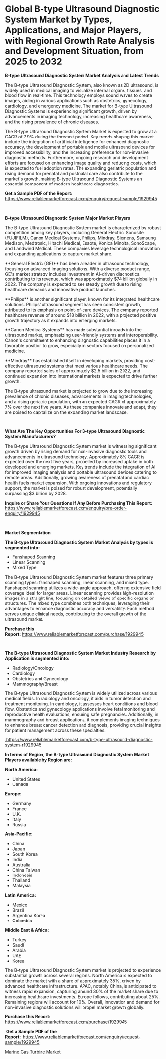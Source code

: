<p><h1>Global B-type Ultrasound Diagnostic System Market by Types, Applications, and Major Players, with Regional Growth Rate Analysis and Development Situation, from 2025 to 2032</h1></p><p><strong>B-type Ultrasound Diagnostic System Market Analysis and Latest Trends</strong></p>
<p><p>The B-type Ultrasound Diagnostic System, also known as 2D ultrasound, is widely used in medical imaging to visualize internal organs, tissues, and blood flow in real-time. This technology employs sound waves to create images, aiding in various applications such as obstetrics, gynecology, cardiology, and emergency medicine. The market for B-type Ultrasound Diagnostic Systems is experiencing significant growth, driven by advancements in imaging technology, increasing healthcare awareness, and the rising prevalence of chronic diseases.</p><p>The B-type Ultrasound Diagnostic System Market is expected to grow at a CAGR of 7.9% during the forecast period. Key trends shaping this market include the integration of artificial intelligence for enhanced diagnostic accuracy, the development of portable and mobile ultrasound devices for improved accessibility, and the increasing preference for non-invasive diagnostic methods. Furthermore, ongoing research and development efforts are focused on enhancing image quality and reducing costs, which is expected to fuel adoption rates. The expanding geriatric population and rising demand for prenatal and postnatal care also contribute to the market's growth, making B-type Ultrasound Diagnostic Systems an essential component of modern healthcare diagnostics.</p></p>
<p><strong>Get a Sample PDF of the Report:&nbsp;</strong> <a href="https://www.reliablemarketforecast.com/enquiry/request-sample/1929945?utm_campaign=2300&utm_medium=2&utm_source=Github&utm_content=ia&utm_term=29032025&utm_id=b-type-ultrasound-diagnostic-system">https://www.reliablemarketforecast.com/enquiry/request-sample/1929945</a></p>
<p>&nbsp;</p>
<p><strong>B-type Ultrasound Diagnostic System Major Market Players</strong></p>
<p><p>The B-type Ultrasound Diagnostic System market is characterized by robust competition among key players, including General Electric, Sonosite (FUJIFILM), Canon Medical Systems, Philips, Mindray, Siemens, Samsung Medison, Medtronic, Hitachi Medical, Esaote, Konica Minolta, SonoScape, and Landwind Medical. These companies leverage technological innovation and expanding applications to capture market share.</p><p>**General Electric (GE)** has been a leader in ultrasound technology, focusing on advanced imaging solutions. With a diverse product range, GE's market strategy includes investment in AI-driven diagnostics, contributing to its revenue, which was approximately $74 billion globally in 2022. The company is expected to see steady growth due to rising healthcare demands and innovative product launches.</p><p>**Philips** is another significant player, known for its integrated healthcare solutions. Philips' ultrasound segment has seen consistent growth, attributed to its emphasis on point-of-care devices. The company reported healthcare revenue of around $18 billion in 2022, with a projected positive growth trajectory as it expands into emerging markets.</p><p>**Canon Medical Systems** has made substantial inroads into the ultrasound market, emphasizing user-friendly systems and interoperability. Canon's commitment to enhancing diagnostic capabilities places it in a favorable position to grow, especially in sectors focused on personalized medicine.</p><p>**Mindray** has established itself in developing markets, providing cost-effective ultrasound systems that meet various healthcare needs. The company reported sales of approximately $2.5 billion in 2022, and continued expansion into international markets is expected to drive further growth.</p><p>The B-type ultrasound market is projected to grow due to the increasing prevalence of chronic diseases, advancements in imaging technologies, and a rising geriatric population, with an expected CAGR of approximately 7% over the next five years. As these companies innovate and adapt, they are poised to capitalize on the expanding market landscape.</p></p>
<p>&nbsp;</p>
<p><strong>What Are The Key Opportunities For B-type Ultrasound Diagnostic System Manufacturers?</strong></p>
<p><p>The B-type Ultrasound Diagnostic System market is witnessing significant growth driven by rising demand for non-invasive diagnostic tools and advancements in ultrasound technology. Approximately 8% CAGR is expected over the next five years, propelled by increased uptake in both developed and emerging markets. Key trends include the integration of AI for improved imaging analysis and portable ultrasound devices catering to remote areas. Additionally, growing awareness of prenatal and cardiac health fuels market expansion. With ongoing innovations and regulatory support, the market is poised for robust development, potentially surpassing $3 billion by 2028.</p></p>
<p><strong>Inquire or Share Your Questions If Any Before Purchasing This Report:</strong> <a href="https://www.reliablemarketforecast.com/enquiry/pre-order-enquiry/1929945?utm_campaign=2300&utm_medium=2&utm_source=Github&utm_content=ia&utm_term=29032025&utm_id=b-type-ultrasound-diagnostic-system">https://www.reliablemarketforecast.com/enquiry/pre-order-enquiry/1929945</a></p>
<p>&nbsp;</p>
<p><strong>Market Segmentation</strong></p>
<p><strong>The B-type Ultrasound Diagnostic System Market Analysis by types is segmented into:</strong></p>
<p><ul><li>Fanshaped Scanning</li><li>Linear Scanning</li><li>Mixed Type</li></ul></p>
<p><p>The B-type Ultrasound Diagnostic System market features three primary scanning types: fanshaped scanning, linear scanning, and mixed type. Fanshaped scanning utilizes a wide-angle approach, offering extensive field coverage ideal for larger areas. Linear scanning provides high-resolution images in a straight line, focusing on detailed views of specific organs or structures. The mixed type combines both techniques, leveraging their advantages to enhance diagnostic accuracy and versatility. Each method serves unique clinical needs, contributing to the overall growth of the ultrasound market.</p></p>
<p><strong>Purchase this Report:&nbsp;</strong><a href="https://www.reliablemarketforecast.com/purchase/1929945?utm_campaign=2300&utm_medium=2&utm_source=Github&utm_content=ia&utm_term=29032025&utm_id=b-type-ultrasound-diagnostic-system">https://www.reliablemarketforecast.com/purchase/1929945</a></p>
<p>&nbsp;</p>
<p><strong>The B-type Ultrasound Diagnostic System Market Industry Research by Application is segmented into:</strong></p>
<p><ul><li>Radiology/Oncology</li><li>Cardiology</li><li>Obstetrics and Gynecology</li><li>Mammography/Breast</li></ul></p>
<p><p>The B-type Ultrasound Diagnostic System is widely utilized across various medical fields. In radiology and oncology, it aids in tumor detection and treatment monitoring. In cardiology, it assesses heart conditions and blood flow. Obstetrics and gynecology applications involve fetal monitoring and reproductive health evaluations, ensuring safe pregnancies. Additionally, in mammography and breast applications, it complements imaging techniques to enhance breast cancer detection and diagnosis, providing crucial insights for patient management across these specialties.</p></p>
<p><a href="https://www.reliablemarketforecast.com/b-type-ultrasound-diagnostic-system-r1929945?utm_campaign=2300&utm_medium=2&utm_source=Github&utm_content=ia&utm_term=29032025&utm_id=b-type-ultrasound-diagnostic-system">&nbsp;https://www.reliablemarketforecast.com/b-type-ultrasound-diagnostic-system-r1929945</a></p>
<p><strong>In terms of Region, the B-type Ultrasound Diagnostic System Market Players available by Region are:</strong></p>
<p>
    <p> <strong> North America: </strong>
        <ul>
            <li>United States</li>
            <li>Canada</li>
        </ul>
        </p> 
    <p> <strong> Europe: </strong>
        <ul>
            <li>Germany</li>
            <li>France</li>
            <li>U.K.</li>
            <li>Italy</li>
            <li>Russia</li>
        </ul>
        </p> 
    <p> <strong> Asia-Pacific: </strong>
        <ul>
            <li>China</li>
            <li>Japan</li>
            <li>South Korea</li>
            <li>India</li>
            <li>Australia</li>
            <li>China Taiwan</li>
            <li>Indonesia</li>
            <li>Thailand</li>
            <li>Malaysia</li>
        </ul>
        </p> 
    <p> <strong> Latin America: </strong>
        <ul>
            <li>Mexico</li>
            <li>Brazil</li>
            <li>Argentina Korea</li>
            <li>Colombia</li>
        </ul>
        </p> 
    <p> <strong> Middle East & Africa: </strong>
        <ul>
            <li>Turkey</li>
            <li>Saudi</li>
            <li>Arabia</li>
            <li>UAE</li>
            <li>Korea</li>
        </ul>
    </p>
    </p>
<p><p>The B-type Ultrasound Diagnostic System market is projected to experience substantial growth across several regions. North America is expected to dominate the market with a share of approximately 35%, driven by advanced healthcare infrastructure. APAC, notably China, is anticipated to witness rapid expansion, capturing around 30% of the market share due to increasing healthcare investments. Europe follows, contributing about 25%. Remaining regions will account for 10%. Overall, innovation and demand for non-invasive diagnostic solutions will propel market growth globally.</p></p>
<p><strong>Purchase this Report: </strong><a href="https://www.reliablemarketforecast.com/purchase/1929945?utm_campaign=2300&utm_medium=2&utm_source=Github&utm_content=ia&utm_term=29032025&utm_id=b-type-ultrasound-diagnostic-system">https://www.reliablemarketforecast.com/purchase/1929945</a></p>
<p>&nbsp;<strong>Get a Sample PDF of the Report:&nbsp;&nbsp;</strong><a href="https://www.reliablemarketforecast.com/enquiry/request-sample/1929945?utm_campaign=2300&utm_medium=2&utm_source=Github&utm_content=ia&utm_term=29032025&utm_id=b-type-ultrasound-diagnostic-system">https://www.reliablemarketforecast.com/enquiry/request-sample/1929945</a></p>
<p><strong></strong></p>
<p><p><a href="https://github.com/abbislposival/Market-Research-Report-List-2/blob/main/marine-gas-turbine-market.md?utm_campaign=2300&utm_medium=2&utm_source=Github&utm_content=ia&utm_term=29032025&utm_id=b-type-ultrasound-diagnostic-system">Marine Gas Turbine Market</a></p></p>